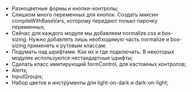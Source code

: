 * Разноцветные формы и кнопки-контролы;
* Слишком много переменных для кнопок. Создать миксин compileWithBaseVars, которому передают только парочку переменных;
* Сейчас для каждого модуля мы добавляем normalize.css и box-sizing. Нужно добавлять лишь необходимую часть normalize и box-sizing применять к рутовым классам;
* Подумать над шрифтами. Как их и где подключать. В некоторых модулях используются нестандартные шрифты;
* Сделать класс имитирующий formControl, для кастомных контролов;
* Alerts;
* InputGroups;
* Набор цветов и инструменты для light-on-dark и dark-on-light;
